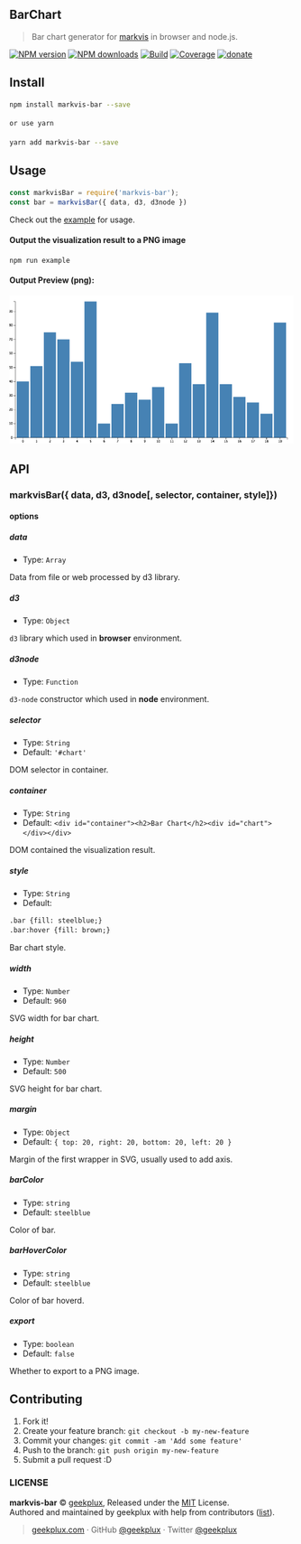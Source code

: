 ## BarChart

> Bar chart generator for [markvis](https://github.com/geekplux/markvis) in browser and node.js.

[![NPM version](https://img.shields.io/npm/v/markvis-bar.svg?style=flat-square)](https://npmjs.com/package/markvis-bar) [![NPM downloads](https://img.shields.io/npm/dm/markvis-bar.svg?style=flat-square)](https://npmjs.com/package/markvis-bar) [![Build](https://travis-ci.org/netjson/netjsongraph.js.svg?style=flat-square)](https://travis-ci.org/geekplux/markvis-bar) [![Coverage](https://coveralls.io/repos/github/geekplux/markvis-bar/badge.svg?style=flat-square)](https://coveralls.io/github/geekplux/markvis-bar) [![donate](https://img.shields.io/badge/$-donate-ff69b4.svg?maxAge=2592000&style=flat-square)](https://geekplux.github.io/donate)

## Install

```bash
npm install markvis-bar --save

or use yarn

yarn add markvis-bar --save
```

## Usage

```js
const markvisBar = require('markvis-bar');
const bar = markvisBar({ data, d3, d3node })
```

Check out the [example](./example) for usage.

#### Output the visualization result to a PNG image

```
npm run example
```

#### Output Preview (png):

![chart](./example/output.png)


## API

### markvisBar({ data, d3, d3node[, selector, container, style]})

#### options

##### data

- Type: `Array`

Data from file or web processed by d3 library.

##### d3

- Type: `Object`

`d3` library which used in **browser** environment.

##### d3node

- Type: `Function`

`d3-node` constructor which used in **node** environment.

##### selector

- Type: `String`
- Default: `'#chart'`

DOM selector in container.

##### container

- Type: `String`
- Default: `<div id="container"><h2>Bar Chart</h2><div id="chart"></div></div>`

DOM contained the visualization result.

##### style

- Type: `String`<br>
- Default:
```html
.bar {fill: steelblue;}
.bar:hover {fill: brown;}
```
Bar chart style.

##### width

- Type: `Number`<br>
- Default: `960`

SVG width for bar chart.

##### height

- Type: `Number`<br>
- Default: `500`

SVG height for bar chart.

##### margin

- Type: `Object`<br>
- Default: `{ top: 20, right: 20, bottom: 20, left: 20 }`

Margin of the first <g> wrapper in SVG, usually used to add axis.

##### barColor

- Type: `string`<br>
- Default: `steelblue`

Color of bar.

##### barHoverColor

- Type: `string`<br>
- Default: `steelblue`

Color of bar hoverd.

##### export

- Type: `boolean`<br>
- Default: `false`

Whether to export to a PNG image.


## Contributing

1. Fork it!
2. Create your feature branch: `git checkout -b my-new-feature`
3. Commit your changes: `git commit -am 'Add some feature'`
4. Push to the branch: `git push origin my-new-feature`
5. Submit a pull request :D


### LICENSE

**markvis-bar** © [geekplux](https://github.com/geekplux), Released under the [MIT](./LICENSE) License.<br>
Authored and maintained by geekplux with help from contributors ([list](https://github.com/geekplux/markvis/contributors)).

> [geekplux.com](http://geekplux.com) · GitHub [@geekplux](https://github.com/geekplux) · Twitter [@geekplux](https://twitter.com/geekplux)
